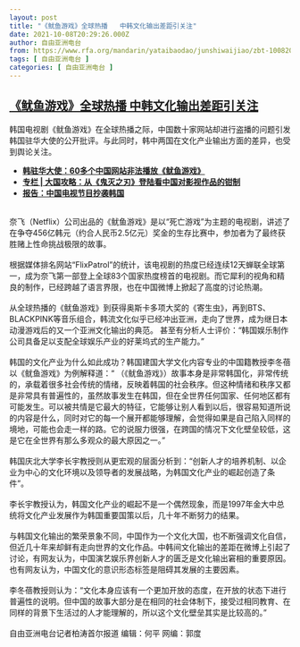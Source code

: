 ```yaml
---
layout: post
title: "《鱿鱼游戏》全球热播   中韩文化输出差距引关注"
date: 2021-10-08T20:29:26.000Z
author: 自由亚洲电台
from: https://www.rfa.org/mandarin/yataibaodao/junshiwaijiao/zbt-10082021162720.html
tags: [ 自由亚洲电台 ]
categories: [ 自由亚洲电台 ]
---
```

<!--1633724966000-->
[《鱿鱼游戏》全球热播   中韩文化输出差距引关注](https://www.rfa.org/mandarin/yataibaodao/junshiwaijiao/zbt-10082021162720.html)
------

<div>
<p>韩国电视剧《鱿鱼游戏》在全球热播之际，中国数十家网站却进行盗播的问题引发韩国驻华大使的公开批评。与此同时，韩中两国在文化产业输出方面的差异，也受到舆论关注。</p><p></p><ul><li><strong><a href="https://www.rfa.org/mandarin/Xinwen/5-10072021110111.html">韩驻华大使：60多个中国网站非法播放《鱿鱼游戏》</a></strong></li><li><strong><a href="https://www.rfa.org/mandarin/zhuanlan/daguogonglue/dip-12312020101450.html">专栏 | 大国攻略：从《鬼灭之刃》登陆看中国对影视作品的钳制</a></strong></li><li><a href="https://www.rfa.org/mandarin/yataibaodao/kejiaowen/ko-10102018094852.html"><strong>报告：中国电视节目抄袭韩国</strong></a></li></ul><p></p><p><br/>奈飞（Netflix）公司出品的《鱿鱼游戏》是以“死亡游戏”为主题的电视剧，讲述了在争夺456亿韩元（约合人民币2.5亿元）奖金的生存比赛中，参加者为了最终获胜赌上性命挑战极限的故事。 <br/><br/>根据媒体排名网站“FlixPatrol”的统计，该电视剧的热度已经连续12天蝉联全球第一，成为奈飞第一部登上全球83个国家热度榜首的电视剧。而它犀利的视角和精良的制作，已经跨越了语言界限，也在中国微博上掀起了高度的讨论热潮。<br/><br/>从全球热播的《鱿鱼游戏》到获得奥斯卡多项大奖的《寄生虫》，再到BTS、BLACKPINK等音乐组合，韩流文化似乎已经冲出亚洲，走向了世界，成为继日本动漫游戏后的又一个亚洲文化输出的典范。 甚至有分析人士评价：“韩国娱乐制作公司具备足以支配全球娱乐产业的好莱坞式的生产能力。”<br/><br/>韩国的文化产业为什么如此成功？韩国建国大学文化内容专业的中国籍教授李冬蓓以《鱿鱼游戏》为例解释道：“ （《鱿鱼游戏》）故事本身是非常韩国化，非常传统的，承载着很多社会传统的情绪，反映着韩国的社会秩序。但这种情绪和秩序又都是非常具有普遍性的，虽然故事发生在韩国，但在全世界任何国家、任何地区都有可能发生。可以被共情是它最大的特征，它能够让别人看到以后，很容易知道所说的内容是什么，同时对它的每一个展开都能够理解，会觉得如果是自己陷入同样的境地，可能也会走一样的路。它的说服力很强，在跨国的情况下文化壁垒较低，这是它在全世界有那么多观众的最大原因之一。”<br/><br/>韩国庆北大学李长宇教授则从更宏观的层面分析到：“创新人才的培养机制、以企业为中心的文化环境以及领导者的发展战略，为韩国文化产业的崛起创造了条件”。<br/><br/>李长宇教授认为，韩国文化产业的崛起不是一个偶然现象，而是1997年金大中总统将文化产业发展作为韩国重要国策以后，几十年不断努力的结果。<br/><br/>与韩国文化输出的繁荣景象不同，中国作为一个文化大国，也不断强调文化自信，但近几十年来却鲜有走向世界的文化作品。中韩间文化输出的差距在微博上引起了讨论，有网友认为，中国演艺娱乐界创新人才的匮乏是文化输出窘相的重要原因。也有网友认为，中国文化的意识形态标签是阻碍其发展的主要因素。<br/><br/>李冬蓓教授则认为：“文化本身应该有一个更加开放的态度，在开放的状态下进行普遍性的说明。但中国的故事大部分是在相同的社会体制下，接受过相同教育、在同样的背景下生活过的人才能理解的，所以这个文化壁垒其实是比较高的。”<br/><br/>自由亚洲电台记者柏涛首尔报道 编辑：何平 网编：郭度</p>
</div>
